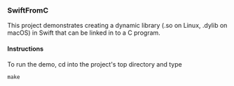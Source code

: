 
### SwiftFromC

This project demonstrates creating a dynamic library (.so on Linux,
.dylib on macOS) in Swift that can be linked in to a C program.




#### Instructions

To run the demo, cd into the project's top directory and type

    make

